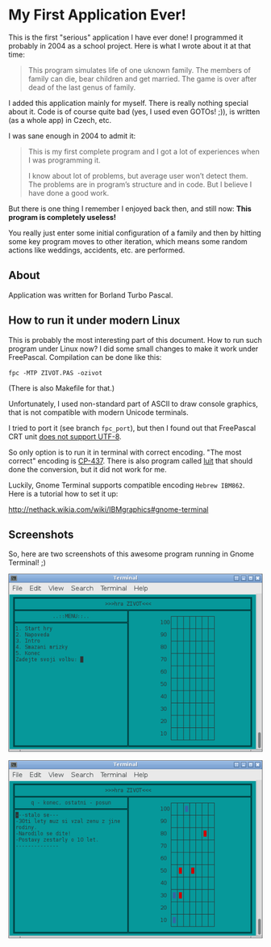 # My First Application Ever!

This is the first "serious" application I have ever done!
I programmed it probably in 2004 as a school project. Here is what
I wrote about it at that time:

> This program simulates life of one uknown family. The members of family
> can die, bear children and get married. The game is over after dead of
> the last genus of family.

I added this application mainly for myself. There is really nothing
special about it. Code is of course quite bad (yes, I used even GOTOs! ;)),
is written (as a whole app) in Czech, etc.

I was sane enough in 2004 to admit it:

> This is my first complete program and I got a lot of experiences
> when I was programming it.
>
> I know about lot of problems, but average user won’t detect them.
> The problems are in program’s structure and in code. But I believe
> I have done a good work.


But there is one thing I remember I enjoyed back then, and still now:
**This program is completely useless!**

You really just enter some initial configuration of a family and then
by hitting some key program moves to other iteration, which means
some random actions like weddings, accidents, etc. are performed.


## About

Application was written for Borland Turbo Pascal.


## How to run it under modern Linux

This is probably the most interesting part of this document. How to run such
program under Linux now? I did some small changes to make it work under FreePascal.
Compilation can be done like this:

    fpc -MTP ZIVOT.PAS -ozivot

(There is also Makefile for that.)

Unfortunately, I used non-standard part of ASCII to draw console graphics, that
is not compatible with modern Unicode terminals.

I tried to port it (see branch `fpc_port`), but then I found out that 
FreePascal CRT unit
[does not support UTF-8](http://www.freepascal.org/docs-html-3.0.0/rtl/crt/index.html).

So only option is to run it in terminal with correct encoding. "The most correct"
encoding is [CP-437](https://en.wikipedia.org/wiki/Code_page_437). There is also
program called [luit](http://invisible-island.net/luit/) that should done
the conversion, but it did not work for me.

Luckily, Gnome Terminal supports compatible encoding `Hebrew IBM862`.
Here is a tutorial how to set it up:

http://nethack.wikia.com/wiki/IBMgraphics#gnome-terminal


## Screenshots

So, here are two screenshots of this awesome program running in Gnome Terminal! ;)

![screen of menu](doc/screen_menu.png)

![screen of game](doc/screen_game.png)

